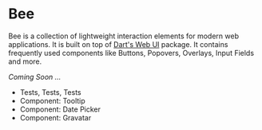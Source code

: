 # Bee

Bee is a collection of lightweight interaction elements for modern web applications. It is built on top of [Dart's Web UI](http://www.dartlang.org/articles/web-ui/) package. It contains frequently used components like Buttons, Popovers, Overlays, Input Fields and more.

*Coming Soon …*

* Tests, Tests, Tests
* Component: Tooltip
* Component: Date Picker
* Component: Gravatar
